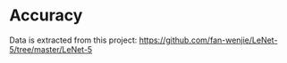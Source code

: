 # Accuracy

Data is extracted from this project: https://github.com/fan-wenjie/LeNet-5/tree/master/LeNet-5
